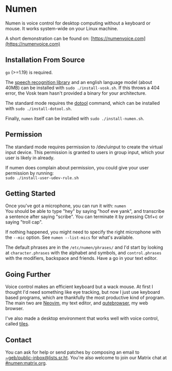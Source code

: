 # Numen

Numen is voice control for desktop computing without a keyboard or mouse.
It works system-wide on your Linux machine.

A short demonstration can be found on:
[https://numenvoice.com](https://numenvoice.com)

## Installation From Source

`go` (>=1.19) is required.

The [speech recognition library](https://alphacephei.com/vosk) and an english
language model (about 40MB) can be installed with `sudo ./install-vosk.sh`.
If this throws a 404 error, the Vosk team hasn't provided a binary for
your architecture.

The standard mode requires the [dotool](https://sr.ht/~geb/dotool) command,
which can be installed with `sudo ./install-dotool.sh`.

Finally, `numen` itself can be installed with `sudo ./install-numen.sh`.

## Permission

The standard mode requires permission to /dev/uinput to create the virtual
input device.  This permission is granted to users in group input, which
your user is likely in already.

If numen does complain about permission, you could give your user permission
by running:<br>
	`sudo ./install-user-udev-rule.sh`

## Getting Started

Once you've got a microphone, you can run it with: `numen`<br> You should
be able to type "hey" by saying "hoof eve yank", and transcribe a sentence
after saying "scribe".  You can terminate it by pressing Ctrl+c or saying
"troll cap".

If nothing happened, you might need to specify the right microphone with the
`--mic` option.  See `numen --list-mics` for what's available.

The default phrases are in the `/etc/numen/phrases/` and I'd start by looking
at `character.phrases` with the alphabet and symbols, and `control.phrases`
with the modifiers, backspace and friends.  Have a go in your text editor.

## Going Further

Voice control makes an efficient keyboard but a wack mouse.  At first I
thought I'd need something like eye tracking, but now I just use keyboard
based programs, which are thankfully the most productive kind of program.
The main two are [Neovim](https://neovim.io), my text editor, and
[qutebrowser](https://qutebrowser.org), my web browser.

I've also made a desktop environment that works well with voice control,
called [tiles](https://git.sr.ht/~geb/tiles).

## Contact

You can ask for help or send patches by composing an email to
[~geb/public-inbox@lists.sr.ht](https://lists.sr.ht/~geb/public-inbox).
You're also welcome to join our Matrix chat at
[#numen:matrix.org](https://matrix.to/#/#numen:matrix.org).
